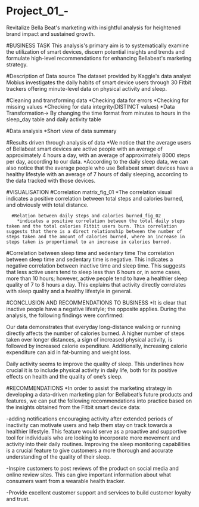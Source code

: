 # Project_01_-
Revitalize Bella Beat's marketing with insightful analysis for heightened brand impact and sustained growth.


#BUSINESS TASK
   This analysis's primary aim is to systematically examine the utilization of smart devices, discern potential insights and trends and formulate high-level recommendations for enhancing Bellabeat's  marketing strategy.

#Description of Data source
    The dataset provided by Kaggle's data analyst Mobius investigates the daily habits of smart device users through 30 Fitbit trackers offering minute-level data on physical activity and sleep.

#Cleaning and transforming data
     *Checking data for errors
     *Checking for missing values
     *Checking for data integrity(DISTINCT values)
     *Data Transformation-> By changing the time format from minutes to hours in the sleep_day table and daily activity table

 #Data analysis
      *Short view of data summary
      
#Results driven through analysis of data
       *We notice that the average users of Bellabeat smart devices are active people with an average of approximately 4 hours a day, with an average of approximately 8000 steps per day, according to our data.
       *According to the daily sleep data, we can also notice that the average people who use Bellabeat smart devices have a healthy lifestyle with an average of 7 hours of daily sleeping, according to the data tracked with those devices.

#VISUALISATION
       #Correlation matrix_fig_01
       *The correlation visual indicates a positive correlation between total steps and calories burned, and obviously with total distance.

      #Relation between daily steps and calories burned_fig_02
        *indicates a positive correlation between the total daily steps taken and the total calories Fitbit users burn. This correlation suggests that there is a direct relationship between the number of steps taken and the amount of calories burned, where an increase in steps taken is proportional to an increase in calories burned.

#Correlation between sleep time and sedentary time 
         The correlation between sleep time and sedentary time is negative. This indicates a negative correlation between inactive time and sleep time. This suggests that less active users tend to sleep less than 6 hours or, in some cases, more than 10 hours; however, active people tend to have a healthier sleep quality of 7 to 8 hours a day. This explains that activity directly correlates with sleep quality and a healthy lifestyle in general.


#CONCLUSION AND RECOMMENDATIONS TO BUSINESS
        *It is clear that inactive people have a negative lifestyle; the opposite applies. During the analysis, the following findings were confirmed:

Our data demonstrates that everyday long-distance walking or running directly affects the number of calories burned. A higher number of steps taken over longer distances, a sign of increased physical activity, is followed by increased calorie expenditure. Additionally, increasing calorie expenditure can aid in fat-burning and weight loss.

Daily activity seems to improve the quality of sleep. This underlines how crucial it is to include physical activity in daily life, both for its positive effects on health and the quality of one’s sleep.


#RECOMMENDATIONS 
        *In order to assist the marketing strategy in developing a data-driven marketing plan for Bellabeat’s future products and features, we can put the following recommendations into practice based on the insights obtained from the Fitbit smart device data:

-adding notifications encouraging activity after extended periods of inactivity can motivate users and help them stay on track towards a healthier lifestyle. This feature would serve as a proactive and supportive tool for individuals who are looking to incorporate more movement and activity into their daily routines. Improving the sleep monitoring capabilities is a crucial feature to give customers a more thorough and accurate understanding of the quality of their sleep.

-Inspire customers to post reviews of the product on social media and online review sites. This can give important information about what consumers want from a wearable health tracker.

-Provide excellent customer support and services to build customer loyalty and trust.



